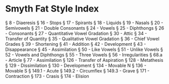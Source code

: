 # Smyth Fat Style Index

§ 8 - Diaeresis
§ 16 - Stops
§ 17 - Spirants
§ 18 - Liquids
§ 19 - Nasals
§ 20 - Semivowels
§ 21 - Double Consonants
§ 24 - Vowels
§ 25 - Diphthongs
§ 26 - Consonants
§ 27 - Quantitative Vowel Gradation
§ 30 - Attic
§ 34 - Transfer of Quantity
§ 35 - Qualitative Vowel Gradation
§ 36 - Chief Vowel Grades
§ 39 - Shortening
§ 41 - Addition
§ 42 - Development
§ 43 - Disappearance
§ 45 - Assimilation
§ 50 - Like Vowels
§ 51 - Unlike Vowels
§ 52 - Vowels and Diphthongs
§ 55 - Three Vowels
§ 56 - Irregularities
§ 68.a - Article
§ 77 - Assimilation
§ 126 - Transfer of Aspiration
§ 128 - Metathesis
§ 129 - Dissimilation
§ 130 - Development
§ 134 - Movable N
§ 136 - Movable S
§ 149.1 - Acute
§ 149.2 - Circumflex
§ 149.3 - Grave
§ 171 - Contraction
§ 173 - Crasis
§ 174 - Elision